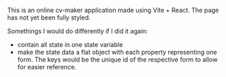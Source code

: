 This is an online cv-maker application made using Vite + React.
The page has not yet been fully styled.

Somethings I would do differently if I did it again:

  - contain all state in one state variable
  - make the state data a flat object with each property representing one form. The keys would be the unique id of the respective form to allow for easier reference.
